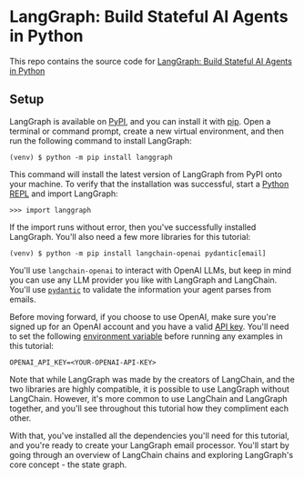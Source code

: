 # LangGraph: Build Stateful AI Agents in Python

This repo contains the source code for [LangGraph: Build Stateful AI Agents in Python](https://realpython.com/langgraph-build-stateful-ai-agents-in-python/)

## Setup

LangGraph is available on [PyPI](https://pypi.org/), and you can install it with [pip](https://realpython.com/what-is-pip/). Open a terminal or command prompt, create a new virtual environment, and then run the following command to install LangGraph:

```console
(venv) $ python -m pip install langgraph
```

This command will install the latest version of LangGraph from PyPI onto your machine. To verify that the installation was successful, start a [Python REPL](https://realpython.com/python-repl/) and import LangGraph:

```pycon
>>> import langgraph
```

If the import runs without error, then you've successfully installed LangGraph. You'll also need a few more libraries for this tutorial:

```console
(venv) $ python -m pip install langchain-openai pydantic[email]
```

You'll use `langchain-openai` to interact with OpenAI LLMs, but keep in mind you can use any LLM provider you like with LangGraph and LangChain. You'll use [`pydantic`](https://realpython.com/python-pydantic/) to validate the information your agent parses from emails.

Before moving forward, if you choose to use OpenAI, make sure you're signed up for an OpenAI account and you have a valid [API key](https://openai.com/api/). You'll need to set the following [environment variable](https://en.wikipedia.org/wiki/Environment_variable) before running any examples in this tutorial:

```dotenv
OPENAI_API_KEY=<YOUR-OPENAI-API-KEY>
```

Note that while LangGraph was made by the creators of LangChain, and the two libraries are highly compatible, it is possible to use LangGraph without LangChain. However, it's more common to use LangChain and LangGraph together, and you'll see throughout this tutorial how they compliment each other. 

With that, you've installed all the dependencies you'll need for this tutorial, and you're ready to create your LangGraph email processor. You'll start by going through an overview of LangChain chains and exploring LangGraph's core concept - the state graph.